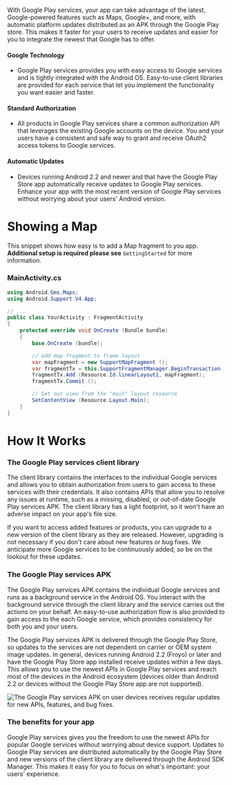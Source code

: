 With Google Play services, your app can take advantage of the latest, Google-powered features such as Maps, Google+, and more, with automatic platform updates distributed as an APK through the Google Play store. This makes it faster for your users to receive updates and easier for you to integrate the newest that Google has to offer.

#### Google Technology
* Google Play services provides you with easy access to Google services and is tightly integrated with the Android OS. Easy-to-use client libraries are provided for each service that let you implement the functionality you want easier and faster.

#### Standard Authorization
* All products in Google Play services share a common authorization API that leverages the existing Google accounts on the device. You and your users have a consistent and safe way to grant and receive OAuth2 access tokens to Google services.

#### Automatic Updates
* Devices running Android 2.2 and newer and that have the Google Play Store app automatically receive updates to Google Play services. Enhance your app with the most recent version of Google Play services without worrying about your users' Android version.


Showing a Map
=============

This snippet shows how easy is to add a Map fragment to you app. **Additional setup is required please see** `GettingStarted` for more information.

### MainActivity.cs

```csharp
using Android.Gms.Maps;
using Android.Support.V4.App;

// ...
public class YourActivity : FragmentActivity
{
	protected override void OnCreate (Bundle bundle)
	{
		base.OnCreate (bundle);

		// add map fragment to frame layout
		var mapFragment = new SupportMapFragment ();
		var fragmentTx = this.SupportFragmentManager.BeginTransaction ();
		fragmentTx.Add (Resource.Id.linearLayout1, mapFragment);
		fragmentTx.Commit ();

		// Set our view from the "main" layout resource
		SetContentView (Resource.Layout.Main);
	}
}
```

How It Works
============

### The Google Play services client library

The client library contains the interfaces to the individual Google services and allows you to obtain authorization from users to gain access to these services with their credentials. It also contains APIs that allow you to resolve any issues at runtime, such as a missing, disabled, or out-of-date Google Play services APK. The client library has a light footprint, so it won't have an adverse impact on your app's file size.

If you want to access added features or products, you can upgrade to a new version of the client library as they are released. However, upgrading is not necessary if you don't care about new features or bug fixes. We anticipate more Google services to be continuously added, so be on the lookout for these updates.

### The Google Play services APK
The Google Play services APK contains the individual Google services and runs as a background service in the Android OS. You interact with the background service through the client library and the service carries out the actions on your behalf. An easy-to-use authorization flow is also provided to gain access to the each Google service, which provides consistency for both you and your users.

The Google Play services APK is delivered through the Google Play Store, so updates to the services are not dependent on carrier or OEM system image updates. In general, devices running Android 2.2 (Froyo) or later and have the Google Play Store app installed receive updates within a few days. This allows you to use the newest APIs in Google Play services and reach most of the devices in the Android ecosystem (devices older than Android 2.2 or devices without the Google Play Store app are not supported).

![The Google Play services APK on user devices receives regular updates for new APIs, features, and bug fixes.][1]

### The benefits for your app
Google Play services gives you the freedom to use the newest APIs for popular Google services without worrying about device support. Updates to Google Play services are distributed automatically by the Google Play Store and new versions of the client library are delivered through the Android SDK Manager. This makes it easy for you to focus on what's important: your users' experience.

[1]: http://developer.android.com/images/play-services-diagram.png